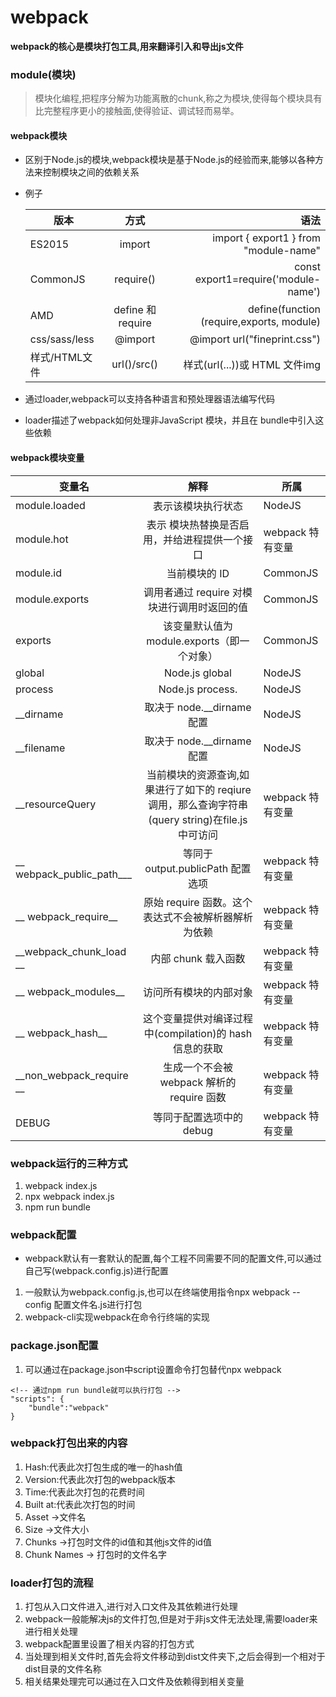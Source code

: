 # webpack

**webpack的核心是模块打包工具,用来翻译引入和导出js文件**

### module(模块)
> 模块化编程,把程序分解为功能离散的chunk,称之为模块,使得每个模块具有比完整程序更小的接触面,使得验证、调试轻而易举。

#### webpack模块
+ 区别于Node.js的模块,webpack模块是基于Node.js的经验而来,能够以各种方法来控制模块之间的依赖关系
+ 例子

    版本|方式|语法
    ---|:--:|---:
    ES2015|import | import { export1 } from "module-name"
    CommonJS|require()|const export1=require('module-name')
    AMD|define 和 require|define(function (require,exports, module) 
    css/sass/less|@import|@import url("fineprint.css")
    样式/HTML文件|url()/src()|样式(url(...))或 HTML 文件img
+ 通过loader,webpack可以支持各种语言和预处理器语法编写代码
+ loader描述了webpack如何处理非JavaScript 模块，并且在 bundle中引入这些依赖


#### webpack模块变量
变量名|解释|所属
---|:--:|--
module.loaded|表示该模块执行状态|NodeJS
module.hot|表示 模块热替换是否启用，并给进程提供一个接口|webpack 特有变量
module.id|当前模块的 ID|CommonJS
module.exports|调用者通过 require 对模块进行调用时返回的值|CommonJS
exports|该变量默认值为 module.exports（即一个对象）|CommonJS
global|Node.js global|NodeJS
process|Node.js process.|NodeJS
__dirname|取决于 node.__dirname配置|NodeJS
__filename|取决于 node.__dirname配置|NodeJS
__resourceQuery|当前模块的资源查询,如果进行了如下的 reqiure 调用，那么查询字符串(query string)在file.js 中可访问|webpack 特有变量
__ webpack_public_path___|等同于 output.publicPath 配置选项|webpack 特有变量
__ webpack_require__|原始 require 函数。这个表达式不会被解析器解析为依赖|webpack 特有变量
__webpack_chunk_load __|内部 chunk 载入函数|webpack 特有变量
__ webpack_modules__|访问所有模块的内部对象|webpack 特有变量
__ webpack_hash__|这个变量提供对编译过程中(compilation)的 hash 信息的获取|webpack 特有变量
__non_webpack_require __|生成一个不会被 webpack 解析的 require 函数|webpack 特有变量
DEBUG|等同于配置选项中的 debug|webpack 特有变量


### webpack运行的三种方式
1. webpack index.js
2. npx webpack index.js
3. npm run bundle

### webpack配置
+ webpack默认有一套默认的配置,每个工程不同需要不同的配置文件,可以通过自己写(webpack.config.js)进行配置
1. 一般默认为webpack.config.js,也可以在终端使用指令npx webpack --config 配置文件名.js进行打包
2. webpack-cli实现webpack在命令行终端的实现

### package.json配置
1. 可以通过在package.json中script设置命令打包替代npx webpack
```     
<!-- 通过npm run bundle就可以执行打包 -->
"scripts": {
    "bundle":"webpack"
}
```

### webpack打包出来的内容
1. Hash:代表此次打包生成的唯一的hash值
2. Version:代表此次打包的webpack版本
3. Time:代表此次打包的花费时间
4. Built at:代表此次打包的时间
5. Asset ->文件名
6. Size ->文件大小
7. Chunks ->打包时文件的id值和其他js文件的id值
8. Chunk Names -> 打包时的文件名字


### loader打包的流程
1. 打包从入口文件进入,进行对入口文件及其依赖进行处理
2. webpack一般能解决js的文件打包,但是对于非js文件无法处理,需要loader来进行相关处理
3. webpack配置里设置了相关内容的打包方式
4. 当处理到相关文件时,首先会将文件移动到dist文件夹下,之后会得到一个相对于dist目录的文件名称
5. 相关结果处理完可以通过在入口文件及依赖得到相关变量